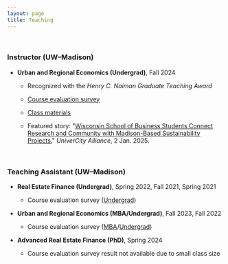```yaml
---
layout: page
title: Teaching
---
```



<br/> 

### Instructor (UW–Madison)

 - **Urban and Regional Economics (Undergrad)**, Fall 2024

   - Recognized with the _Henry C. Naiman Graduate Teaching Award_

   - [Course evaluation survey](https://uwmadison.box.com/s/nusin6et3ga9mbs4jgk34vh3kgetq4ot)

   - [Class materials](https://heejin-yoon.github.io/teaching/RE420/)
  
   - Featured story: "[Wisconsin School of Business Students Connect Research and Community with Madison-Based Sustainability Projects.](https://univercity.wisc.edu/2025/01/02/wisconsin-school-of-business-students-connect-research-and-community-with-madison-based-sustainability-projects/)" _UniverCity Alliance_, 2 Jan. 2025.
     

<br/> 

### Teaching Assistant (UW&ndash;Madison)

- **Real Estate Finance (Undergrad)**, Spring 2022, Fall 2021, Spring 2021

   - Course evaluation survey ([Undergrad](https://uwmadison.box.com/s/ap2fhvvxfo5rxzp84zpgwpnytxeox0rm))

 - **Urban and Regional Economics (MBA/Undergrad)**, Fall 2023, Fall 2022
 
   - Course evaluation survey ([MBA](https://uwmadison.box.com/s/lf7g5ywmon0cjzivtb5kklf94nn3a8kw)/[Undergrad](https://uwmadison.box.com/s/bmmq8xfpmnzj9gkyeir3jmrgc8v3ond5))

- **Advanced Real Estate Finance (PhD)**, Spring 2024

   - Course evaluation survey result not available due to small class size
 

<br/>

<!--- ### Teaching Assistant (KAIST College of Business)
 
 - **Corporate Valuation (MBA)**, Fall 2019
--->

